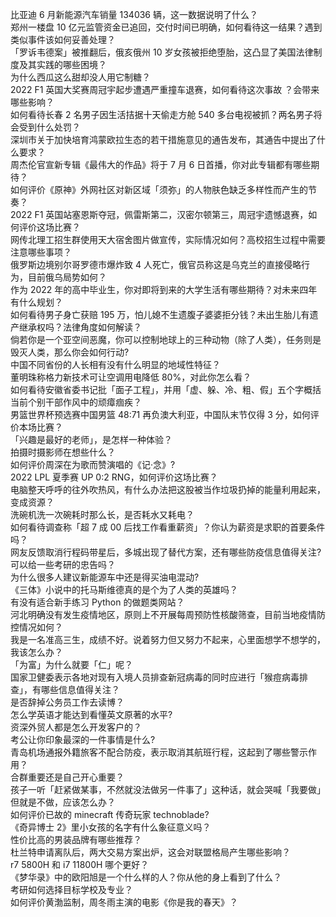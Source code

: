 比亚迪 6 月新能源汽车销量 134036 辆，这一数据说明了什么？  
郑州一楼盘 10 亿元监管资金已追回，交付时间已明确，如何看待这一结果？遇到类似事件该如何妥善处理？  
「罗诉韦德案」被推翻后，俄亥俄州 10 岁女孩被拒绝堕胎，这凸显了美国法律制度及其实践的哪些困境？  
为什么西瓜这么甜却没人用它制糖？  
2022 F1 英国大奖赛周冠宇起步遭遇严重撞车退赛，如何看待这次事故 ？会带来哪些影响？  
如何看待长春 2 名男子因生活拮据十天偷走方舱 540 多台电视被抓？两名男子将会受到什么处罚？  
深圳市关于加快培育鸿蒙欧拉生态的若干措施意见的通告发布，其通告中提出了什么要求？  
周杰伦官宣新专辑《最伟大的作品》将于 7 月 6 日首播，你对此专辑都有哪些期待？  
如何评价《原神》外网社区对新区域「须弥」的人物肤色缺乏多样性而产生的节奏？  
2022 F1 英国站塞恩斯夺冠，佩雷斯第二，汉密尔顿第三，周冠宇遗憾退赛，如何评价这场比赛？  
网传北理工招生群使用天大宿舍图片做宣传，实际情况如何？高校招生过程中需要注意哪些事项？  
俄罗斯边境别尔哥罗德市爆炸致 4 人死亡，俄官员称这是乌克兰的直接侵略行为，目前俄乌局势如何？  
作为 2022 年的高中毕业生，你对即将到来的大学生活有哪些期待？对未来四年有什么规划？  
如何看待男子身亡获赔 195 万，怕儿媳不生遗腹子婆婆拒分钱？未出生胎儿有遗产继承权吗？法律角度如何解读？  
倘若你是一个亚空间恶魔，你可以控制地球上的三种动物（除了人类），任务则是毁灭人类，那么你会如何行动?  
中国不同省份的人长相有没有什么明显的地域性特征？  
董明珠称格力新技术可让空调用电降低 80%，对此你怎么看？  
如何看待安徽省委书记批「面子工程」，并用「虚、躲、冷、粗、假」五个字概括当前个别干部作风中的顽瘴痼疾？  
男篮世界杯预选赛中国男篮 48:71 再负澳大利亚，中国队末节仅得 3 分，如何评价本场比赛？  
「兴趣是最好的老师」，是怎样一种体验？  
拍摄时摄影师在想些什么？  
如何评价周深在为歌而赞演唱的《记·念》?  
2022 LPL 夏季赛 UP 0:2 RNG，如何评价这场比赛？  
电脑整天呼呼的往外吹热风，有什么办法把这股被当作垃圾扔掉的能量利用起来，变成资源？  
洗碗机洗一次碗耗时那么长，是否耗水又耗电？  
如何看待调查称「超 7 成 00 后找工作看重薪资」？你认为薪资是求职的首要条件吗？  
网友反馈取消行程码带星后，多城出现了替代方案，还有哪些防疫信息值得关注?  
可以给一些考研的忠告吗？  
为什么很多人建议新能源车中还是得买油电混动?  
《三体》小说中的托马斯维德真的是个为了人类的英雄吗？  
有没有适合新手练习 Python 的做题类网站？  
河北明确没有发生疫情地区，原则上不开展每周预防性核酸筛查，目前当地疫情防控情况如何？  
我是一名准高三生，成绩不好。说着努力但又努力不起来，心里面想学不想学的，我该怎么办？  
「为富」为什么就要「仁」呢？  
国家卫健委表示各地对现有入境人员排查新冠病毒的同时应进行「猴痘病毒排查」，有哪些信息值得关注？  
是否辞掉公务员工作去读博？  
怎么学英语才能达到看懂英文原著的水平?  
资深外贸人都是怎么开发客户的？  
考公让你印象最深的一件事情是什么?  
青岛机场通报外籍旅客不配合防疫，表示取消其航班行程，这起到了哪些警示作用？  
合群重要还是自己开心重要？  
孩子一听「赶紧做某事，不然就没法做另一件事了」这种话，就会哭喊「我要做」但就是不做，应该怎么办？  
如何评价已故的 minecraft 传奇玩家 technoblade?  
《奇异博士 2》里小女孩的名字有什么象征意义吗？  
性价比高的男装品牌有哪些推荐？  
杜兰特申请离队后，两大交易方案出炉，这会对联盟格局产生哪些影响？  
r7 5800H 和 i7 11800H 哪个更好？  
《梦华录》中的欧阳旭是一个什么样的人？你从他的身上看到了什么？  
考研如何选择目标学校及专业？  
如何评价黄渤监制，周冬雨主演的电影《你是我的春天》？  
